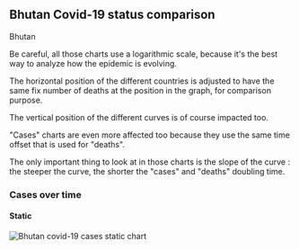 ## Bhutan Covid-19 status comparison 

Bhutan



Be careful, all those charts use a logarithmic scale, because it's the best way to analyze how the epidemic is evolving.
 
The horizontal position of the different countries is adjusted to have the same fix number of deaths at the position in the graph, for comparison purpose.

The vertical position of the different curves is of course impacted too.

"Cases" charts are even more affected too because they use the same time offset that is used for "deaths".

The only important thing to look at in those charts is the slope of the curve : the steeper the curve, the shorter the "cases" and "deaths" doubling time.



 
### Cases over time
 
#### Static
![Bhutan covid-19 cases static chart](https://raw.githubusercontent.com/madlag/coronavirus_study/master/notebooks/graphs/2020-03-20/countries/Bhutan/2020-03-20_Bhutan_deaths.png "Bhutan covid-19 cases static chart")   

